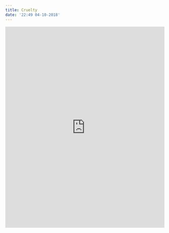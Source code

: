 ```yaml
---
title: Cruelty
date: '22:49 04-10-2018'
---
```


<iframe src="https://www.theatlantic.com/ideas/archive/2018/10/the-cruelty-is-the-point/572104/" width="500" height="631" style="border:none;overflow:hidden" scrolling="yes" frameborder="0" allowTransparency="true" allow="encrypted-media"></iframe>